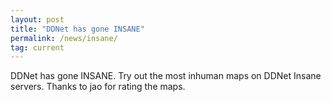 ```yaml
---
layout: post
title: "DDNet has gone INSANE"
permalink: /news/insane/
tag: current
---
```


DDNet has gone INSANE. Try out the most inhuman maps on DDNet Insane servers. Thanks to jao for rating the maps.
